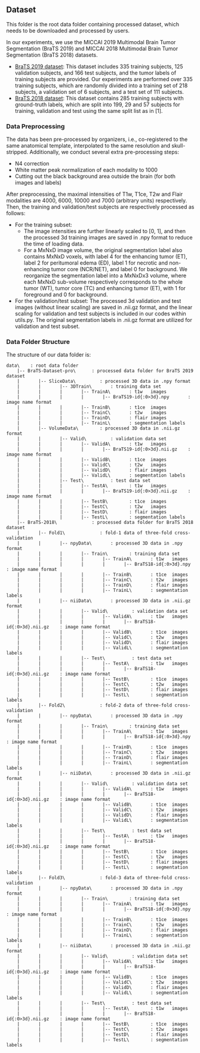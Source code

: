 ## Dataset

This folder is the root data folder containing processed dataset, which needs to be downloaded and processed by users. 


In our experiments, we use the MICCAI 2019 Multimodal Brain Tumor Segmentation (BraTS 2019) and MICCAI 2018 Multimodal Brain Tumor Segmentation (BraTS 2018) datasets.
* [BraTS 2019 dataset](https://www.med.upenn.edu/cbica/brats-2019/): This dataset includes 335 training subjects, 125 validation subjects, and 166 test subjects, and the tumor labels of training subjects are provided. Our experiments are performed over 335 training subjects, which are randomly divided into a training set of 218 subjects, a validation set of 6 subjects, and a test set of 111 subjects.
* [BraTS 2018 dataset](https://www.med.upenn.edu/sbia/brats2018.html): This dataset contains 285 training subjects with ground-truth labels, which are split into 199, 29 and 57 subjects for training, validation and test using the same split list as in [1].


### Data Preprocessing
The data has been pre-processed by organizers, i.e., co-registered to the same anatomical template, interpolated to the same resolution and skull-stripped.
Additionally, we conduct several extra pre-processing steps:
* N4 correction
* White matter peak normalization of each modality to 1000
* Cutting out the black background area outside the brain (for both images and labels)

After preprocessing, the maximal intensities of T1w, T1ce, T2w and Flair modalities are 4000, 6000, 10000 and 7000 (arbitrary units) respectively.
Then, the training and validation/test subjects are respectively processed as follows:
* For the training subset: 
    * The image intensities are further linearly scaled to [0, 1], and then the processed 3d training images are saved in .npy format to reduce the time of loading data. 
    * For a MxNxD image volume, the original segmentation label also contains MxNxD voxels, with label 4 for the enhancing tumor
(ET), label 2 for peritumoral edema (ED), label 1 for necrotic and non-enhancing tumor core (NCR/NET), and label 0 for background. We reorganize the segmentation label into a MxNxDx3 volume, where each MxNxD sub-volume respectively corresponds to the whole tumor (WT), tumor core (TC) and enhancing tumor (ET), with 1 for foreground and 0 for background.
* For the validation/test subset: The processed 3d validation and test images (without linear scaling) are saved in .nii.gz format, and the linear scaling for validation and test subjects is included in our codes within utils.py. The original segmentation labels in .nii.gz format are utilized for validation and test subset.


### Data Folder Structure
The structure of our data folder is:

    data\    : root data folder  
        |-- BraTS-Dataset-pro\      : processed data folder for BraTS 2019 dataset
        |       |-- SliceData\         : processed 3D data in .npy format
        |       |       |-- 3DTrain\       : training data set
        |       |       |       |-- TrainA\       : t1w   images
        |       |       |       |       |-- BraTS19-id{:0>3d}.npy       : image name format
        |       |       |       |-- TrainB\       : t1ce  images
        |       |       |       |-- TrainC\       : t2w   images
        |       |       |       |-- TrainD\       : flair images
        |       |       |       |-- TrainL\       : segmentation labels
        |       |-- VolumeData\        : processed 3D data in .nii.gz format
        |       |       |-- Valid\         : validation data set
        |       |       |       |-- ValidA\       : t1w   images
        |       |       |       |       |-- BraTS19-id{:0>3d}.nii.gz    : image name format
        |       |       |       |-- ValidB\       : t1ce  images
        |       |       |       |-- ValidC\       : t2w   images
        |       |       |       |-- ValidD\       : flair images
        |       |       |       |-- ValidL\       : segmentation labels
        |       |       |-- Test\          : test data set
        |       |       |       |-- TestA\        : t1w   images
        |       |       |       |       |-- BraTS19-id{:0>3d}.nii.gz    : image name format
        |       |       |       |-- TestB\        : t1ce  images
        |       |       |       |-- TestC\        : t2w   images
        |       |       |       |-- TestD\        : flair images
        |       |       |       |-- TestL\        : segmentation labels
        |-- BraTS-2018\             : processed data folder for BraTS 2018 dataset
        |       |-- Fold1\             : fold-1 data of three-fold cross-validation
        |       |       |-- npyData\       : processed 3D data in .npy format
        |       |       |       |-- Train\        : training data set
        |       |       |       |       |-- TrainA\       : t1w   images
        |       |       |       |       |       |-- BraTS18-id{:0>3d}.npy       : image name format
        |       |       |       |       |-- TrainB\       : t1ce  images
        |       |       |       |       |-- TrainC\       : t2w   images
        |       |       |       |       |-- TrainD\       : flair images
        |       |       |       |       |-- TrainL\       : segmentation labels
        |       |       |-- niiData\       : processed 3D data in .nii.gz format
        |       |       |       |-- Valid\         : validation data set
        |       |       |       |       |-- ValidA\       : t1w   images
        |       |       |       |       |       |-- BraTS18-id{:0>3d}.nii.gz    : image name format
        |       |       |       |       |-- ValidB\       : t1ce  images
        |       |       |       |       |-- ValidC\       : t2w   images
        |       |       |       |       |-- ValidD\       : flair images
        |       |       |       |       |-- ValidL\       : segmentation labels
        |       |       |       |-- Test\          : test data set
        |       |       |       |       |-- TestA\        : t1w   images
        |       |       |       |       |       |-- BraTS18-id{:0>3d}.nii.gz    : image name format
        |       |       |       |       |-- TestB\        : t1ce  images
        |       |       |       |       |-- TestC\        : t2w   images
        |       |       |       |       |-- TestD\        : flair images
        |       |       |       |       |-- TestL\        : segmentation labels
        |       |-- Fold2\             : fold-2 data of three-fold cross-validation
        |       |       |-- npyData\       : processed 3D data in .npy format
        |       |       |       |-- Train\        : training data set
        |       |       |       |       |-- TrainA\       : t1w   images
        |       |       |       |       |       |-- BraTS18-id{:0>3d}.npy       : image name format
        |       |       |       |       |-- TrainB\       : t1ce  images
        |       |       |       |       |-- TrainC\       : t2w   images
        |       |       |       |       |-- TrainD\       : flair images
        |       |       |       |       |-- TrainL\       : segmentation labels
        |       |       |-- niiData\       : processed 3D data in .nii.gz format
        |       |       |       |-- Valid\         : validation data set
        |       |       |       |       |-- ValidA\       : t1w   images
        |       |       |       |       |       |-- BraTS18-id{:0>3d}.nii.gz    : image name format
        |       |       |       |       |-- ValidB\       : t1ce  images
        |       |       |       |       |-- ValidC\       : t2w   images
        |       |       |       |       |-- ValidD\       : flair images
        |       |       |       |       |-- ValidL\       : segmentation labels
        |       |       |       |-- Test\          : test data set
        |       |       |       |       |-- TestA\        : t1w   images
        |       |       |       |       |       |-- BraTS18-id{:0>3d}.nii.gz    : image name format
        |       |       |       |       |-- TestB\        : t1ce  images
        |       |       |       |       |-- TestC\        : t2w   images
        |       |       |       |       |-- TestD\        : flair images
        |       |       |       |       |-- TestL\        : segmentation labels
        |       |-- Fold3\             : fold-3 data of three-fold cross-validation
        |       |       |-- npyData\       : processed 3D data in .npy format
        |       |       |       |-- Train\        : training data set
        |       |       |       |       |-- TrainA\       : t1w   images
        |       |       |       |       |       |-- BraTS18-id{:0>3d}.npy       : image name format
        |       |       |       |       |-- TrainB\       : t1ce  images
        |       |       |       |       |-- TrainC\       : t2w   images
        |       |       |       |       |-- TrainD\       : flair images
        |       |       |       |       |-- TrainL\       : segmentation labels
        |       |       |-- niiData\       : processed 3D data in .nii.gz format
        |       |       |       |-- Valid\         : validation data set
        |       |       |       |       |-- ValidA\       : t1w   images
        |       |       |       |       |       |-- BraTS18-id{:0>3d}.nii.gz    : image name format
        |       |       |       |       |-- ValidB\       : t1ce  images
        |       |       |       |       |-- ValidC\       : t2w   images
        |       |       |       |       |-- ValidD\       : flair images
        |       |       |       |       |-- ValidL\       : segmentation labels
        |       |       |       |-- Test\          : test data set
        |       |       |       |       |-- TestA\        : t1w   images
        |       |       |       |       |       |-- BraTS18-id{:0>3d}.nii.gz    : image name format
        |       |       |       |       |-- TestB\        : t1ce  images
        |       |       |       |       |-- TestC\        : t2w   images
        |       |       |       |       |-- TestD\        : flair images
        |       |       |       |       |-- TestL\        : segmentation labels
